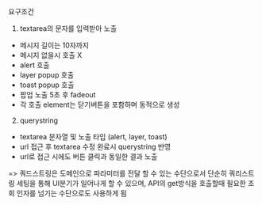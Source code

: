 요구조건

1. textarea의 문자를 입력받아 노출
- 메시지 길이는 10자까지 
- 메시지 없을시 호출 X
- alert 호출
- layer popup 호출
- toast popup 호출
- 팝업 노출 5초 후 fadeout
- 각 호출 element는 닫기버튼을 포함하며 동적으로 생성

2. querystring
- textarea 문자열 및 노출 타입 (alert, layer, toast)
- url 접근 후 textarea 수정 완료시 querystring 반영
- url로 접근 시에도 버튼 클릭과 동일한 결과 노출

=> 쿼드스트링은 도메인으로 파라미터를 전달 할 수 있는 수단으로서 단순히 쿼리스트링 세팅을 통해 UI분기가 일어나게 할 수 있으며, API의 get방식을 호출할때 필요한 조회 인자를 넘기는 수단으로도 사용하게 됨